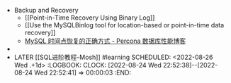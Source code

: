 - Backup and Recovery
	- [[Point-in-Time Recovery Using Binary Log]]
	- [[Use the MySQLBinlog tool for location-based or point-in-time data recovery]]
	- [MySQL 时间点恢复的正确方式 - Percona 数据库性能博客](https://www.percona.com/blog/2017/10/23/mysql-point-in-time-recovery-right-way/)
-
- LATER [[SQL进阶教程-Mosh]] #learning
  SCHEDULED: <2022-08-26 Wed .+1d>
  :LOGBOOK:
  CLOCK: [2022-08-24 Wed 22:52:38]--[2022-08-24 Wed 22:52:41] =>  00:00:03
  :END: